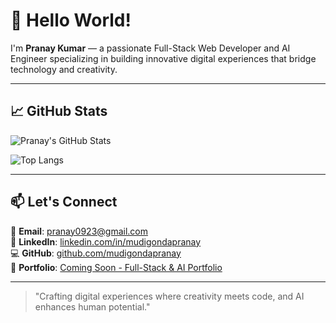 # 👋 Hello World!
I'm **Pranay Kumar** — a passionate Full-Stack Web Developer and AI Engineer specializing in building innovative digital experiences that bridge technology and creativity.

---

## 📈 GitHub Stats

![Pranay's GitHub Stats](https://github-readme-stats.vercel.app/api?username=mudigondapranay&show_icons=true&theme=react&hide_border=true)
  
![Top Langs](https://github-readme-stats.vercel.app/api/top-langs/?username=mudigondapranay&layout=compact&theme=react&hide_border=true)

---

## 📫 Let's Connect

📧 **Email**: [pranay0923@gmail.com](mailto:pranay0923@gmail.com)  
🔗 **LinkedIn**: [linkedin.com/in/mudigondapranay](https://www.linkedin.com/in/mudigondapranay)  
💻 **GitHub**: [github.com/mudigondapranay](https://github.com/mudigondapranay)  
🎨 **Portfolio**: [Coming Soon - Full-Stack & AI Portfolio](https://mudigondapranay.dev)

---

> "Crafting digital experiences where creativity meets code, and AI enhances human potential."
